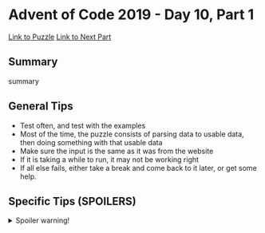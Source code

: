 # Advent of Code 2019 - Day 10, Part 1

[Link to Puzzle](https://adventofcode.com/2019/day/10)
[Link to Next Part](https://github.com/CodingAP/unofficial-aoc-syllabus/blob/main/years/2019/day10/part2.md)

## Summary
summary

## General Tips
- Test often, and test with the examples
- Most of the time, the puzzle consists of parsing data to usable data, then doing something with that usable data
- Make sure the input is the same as it was from the website
- If it is taking a while to run, it may not be working right
- If all else fails, either take a break and come back to it later, or get some help.

## Specific Tips (SPOILERS)
<details> <summary>Spoiler warning!</summary>

specific tips

</details>